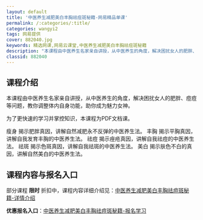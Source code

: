 ```yaml
---
layout: default
title: '中医养生减肥美白丰胸祛痘斑秘籍-网易精品单课'
permalink: /:categories/:title/
categories: wangyi2
tags: 网易提供
cover: 882040.jpg
keywords: 精选网课,网易云课堂,中医养生减肥美白丰胸祛痘斑秘籍
description: "本课程由中医养生名家亲自讲授，从中医养生的角度，解决困扰女人的肥胖、痘痘等问题，教你调整体内自身功能，助你成为魅力女神。为了更快速的学习并掌控知识，本课程为PDF文档课。瘦身揭示肥胖真因，讲"
classid: 882040
---
```


## 课程介绍

本课程由中医养生名家亲自讲授，从中医养生的角度，解决困扰女人的肥胖、痘痘等问题，教你调整体内自身功能，助你成为魅力女神。

为了更快速的学习并掌控知识，本课程为PDF文档课。

瘦身
揭示肥胖真因，讲解自然减肥永不反弹的中医养生法。
丰胸
揭示平胸真因，讲解自我发育丰胸的中医养生法。
祛痘
揭示痤疮真因，讲解自我祛痘的中医养生法。
祛斑
揭示色斑真因，讲解自我祛斑的中医养生法。
美白
揭示肤色不白的真因，讲解自然美白的中医养生法。

## 课程内容与报名入口

部分课程 **限时** 折扣中，课程内容详细介绍见：[中医养生减肥美白丰胸祛痘斑秘籍-详情介绍](https://study.163.com/course/introduction/882040.htm?share=1&shareId=1025206652&utm_campaign=share&utm_medium=iphoneShare&utm_source=&utm_u=1025206652)

**优惠报名入口**：[中医养生减肥美白丰胸祛痘斑秘籍-报名学习](https://study.163.com/course/introduction/882040.htm?share=1&shareId=1025206652&utm_campaign=share&utm_medium=iphoneShare&utm_source=&utm_u=1025206652)

